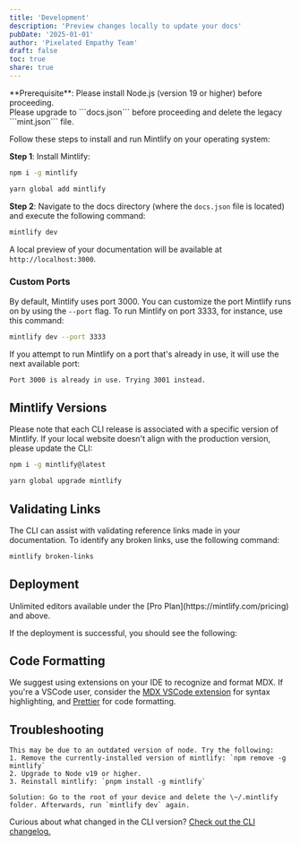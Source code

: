 ```yaml
---
title: 'Development'
description: 'Preview changes locally to update your docs'
pubDate: '2025-01-01'
author: 'Pixelated Empathy Team'
draft: false
toc: true
share: true
---
```


<Info>
  **Prerequisite**: Please install Node.js (version 19 or higher) before
  proceeding. <br />
  Please upgrade to ```docs.json``` before proceeding and delete the legacy
  ```mint.json``` file.
</Info>

Follow these steps to install and run Mintlify on your operating system:

**Step 1**: Install Mintlify:

<CodeGroup>

```bash npm
npm i -g mintlify
```

```bash yarn
yarn global add mintlify
```

</CodeGroup>

**Step 2**: Navigate to the docs directory (where the `docs.json` file is located) and execute the following command:

```bash
mintlify dev
```

A local preview of your documentation will be available at `http://localhost:3000`.

### Custom Ports

By default, Mintlify uses port 3000. You can customize the port Mintlify runs on by using the `--port` flag. To run Mintlify on port 3333, for instance, use this command:

```bash
mintlify dev --port 3333
```

If you attempt to run Mintlify on a port that's already in use, it will use the next available port:

```md
Port 3000 is already in use. Trying 3001 instead.
```

## Mintlify Versions

Please note that each CLI release is associated with a specific version of Mintlify. If your local website doesn't align with the production version, please update the CLI:

<CodeGroup>

```bash npm
npm i -g mintlify@latest
```

```bash yarn
yarn global upgrade mintlify
```

</CodeGroup>

## Validating Links

The CLI can assist with validating reference links made in your documentation. To identify any broken links, use the following command:

```bash
mintlify broken-links
```

## Deployment

<Tip>
  Unlimited editors available under the [Pro Plan](https://mintlify.com/pricing)
  and above.
</Tip>

If the deployment is successful, you should see the following:

## Code Formatting

We suggest using extensions on your IDE to recognize and format MDX. If you're a VSCode user, consider the [MDX VSCode extension](https://marketplace.visualstudio.com/items?itemName=unifiedjs.vscode-mdx) for syntax highlighting, and [Prettier](https://marketplace.visualstudio.com/items?itemName=esbenp.prettier-vscode) for code formatting.

## Troubleshooting

<AccordionGroup>
  <Accordion title='Error: Could not load the "sharp" module using the darwin-arm64 runtime'>

    This may be due to an outdated version of node. Try the following:
    1. Remove the currently-installed version of mintlify: `npm remove -g mintlify`
    2. Upgrade to Node v19 or higher.
    3. Reinstall mintlify: `pnpm install -g mintlify`

  </Accordion>

  <Accordion title="Issue: Encountering an unknown error">
  
    Solution: Go to the root of your device and delete the \~/.mintlify folder. Afterwards, run `mintlify dev` again.
  </Accordion>
</AccordionGroup>

Curious about what changed in the CLI version? [Check out the CLI changelog.](https://www.npmjs.com/package/mintlify?activeTab=versions)

